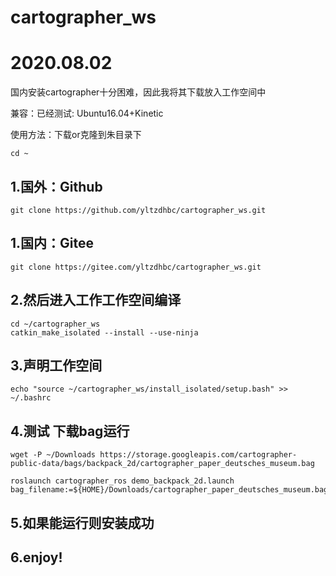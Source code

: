 # cartographer_ws

# 2020.08.02
国内安装cartographer十分困难，因此我将其下载放入工作空间中

兼容：已经测试: Ubuntu16.04+Kinetic

使用方法：下载or克隆到朱目录下
```sheel
cd ~
```
## 1.国外：Github
```sheel
git clone https://github.com/yltzdhbc/cartographer_ws.git
```
## 1.国内：Gitee
```sheel
git clone https://gitee.com/yltzdhbc/cartographer_ws.git
```
## 2.然后进入工作工作空间编译
```sheel
cd ~/cartographer_ws
catkin_make_isolated --install --use-ninja
```
## 3.声明工作空间
```sheel
echo "source ~/cartographer_ws/install_isolated/setup.bash" >> ~/.bashrc
```
## 4.测试 下载bag运行
```sheel
wget -P ~/Downloads https://storage.googleapis.com/cartographer-public-data/bags/backpack_2d/cartographer_paper_deutsches_museum.bag
```
```sheel
roslaunch cartographer_ros demo_backpack_2d.launch bag_filename:=${HOME}/Downloads/cartographer_paper_deutsches_museum.bag
```
## 5.如果能运行则安装成功
## 6.enjoy!
